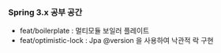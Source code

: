 ### Spring 3.x 공부 공간 
- feat/boilerplate : 멀티모듈 보일러 플레이트
- feat/optimistic-lock : Jpa @version 을 사용하여 낙관적 락 구현
